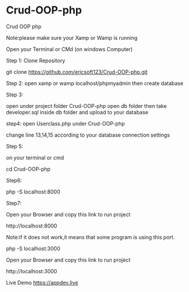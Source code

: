 # Crud-OOP-php
Crud OOP php


Note:please make sure your Xamp or Wamp is running



Open your Terminal or CMd (on windows Computer)


Step 1: Clone Repository

git clone https://github.com/ericsoft123/Crud-OOP-php.git

Step 2:
open
 xamp or wamp 
 localhost/phpmyadmin 
 then create database


Step 3:

open under project folder Crud-OOP-php open db folder
then take developer.sql inside db folder and upload to your database

step4:
open Userclass.php under Crud-OOP-php

change line 13,14,15 according to your database connection settings

Step 5:

on your terminal or cmd

cd Crud-OOP-php


Step6:

php -S localhost:8000


Step7:

Open your Browser and copy this link to run project

 http://localhost:8000





Note:if it does not work,it means that some program is using this port.

php -S localhost:3000

Open your Browser and copy this link to run project

 http://localhost:3000
 
 Live Demo
 https://appdev.live


